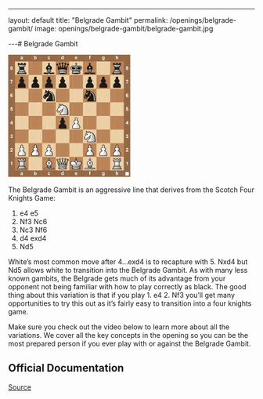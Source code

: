 ---
layout: default
title: "Belgrade Gambit"
permalink: /openings/belgrade-gambit/
image: openings/belgrade-gambit/belgrade-gambit.jpg

---# Belgrade Gambit


![Belgrade Gambit](openings/belgrade-gambit/belgrade-gambit.jpg)


The Belgrade Gambit is an aggressive line that derives from the Scotch Four Knights Game:

1. e4 e5
2. Nf3 Nc6
3. Nc3 Nf6
4. d4 exd4
5. Nd5

White’s most common move after 4…exd4 is to recapture with 5. Nxd4 but Nd5 allows white to transition into the Belgrade Gambit. As with many less known gambits, the Belgrade gets much of its advantage from your opponent not being familiar with how to play correctly as black. The good thing about this variation is that if you play 1. e4 2. Nf3 you’ll get many opportunities to try this out as it’s fairly easy to transition into a four knights game.

Make sure you check out the video below to learn more about all the variations. We cover all the key concepts in the opening so you can be the most prepared person if you ever play with or against the Belgrade Gambit.







## Official Documentation
[Source](https://www.thechesswebsite.com/belgrade-gambit/)

